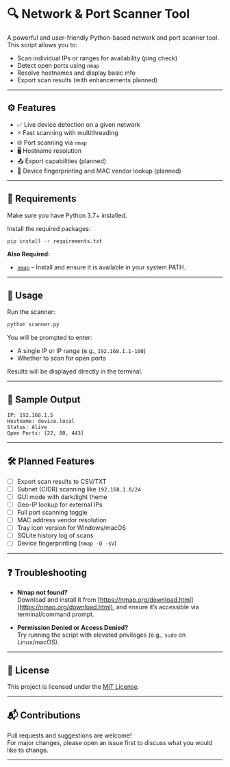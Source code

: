 # 🔍 Network & Port Scanner Tool

A powerful and user-friendly Python-based network and port scanner tool. This script allows you to:

- Scan individual IPs or ranges for availability (ping check)
- Detect open ports using `nmap`
- Resolve hostnames and display basic info
- Export scan results (with enhancements planned)

---

## ⚙️ Features

- ✅ Live device detection on a given network  
- ⚡ Fast scanning with multithreading  
- 🌐 Port scanning via `nmap`  
- 🖥️ Hostname resolution  
- 📤 Export capabilities (planned)  
- 🧠 Device fingerprinting and MAC vendor lookup (planned)  

---

## 🧩 Requirements

Make sure you have Python 3.7+ installed.

Install the required packages:

```bash
pip install -r requirements.txt
```

**Also Required:**

- [`nmap`](https://nmap.org/download.html) – Install and ensure it is available in your system PATH.

---

## 🚀 Usage

Run the scanner:

```bash
python scanner.py
```

You will be prompted to enter:

- A single IP or IP range (e.g., `192.168.1.1-100`)
- Whether to scan for open ports

Results will be displayed directly in the terminal.

---

## 🧪 Sample Output

```
IP: 192.168.1.5
Hostname: device.local
Status: Alive
Open Ports: [22, 80, 443]
```

---

## 🛠️ Planned Features

- [ ] Export scan results to CSV/TXT  
- [ ] Subnet (CIDR) scanning like `192.168.1.0/24`  
- [ ] GUI mode with dark/light theme  
- [ ] Geo-IP lookup for external IPs  
- [ ] Full port scanning toggle  
- [ ] MAC address vendor resolution  
- [ ] Tray icon version for Windows/macOS  
- [ ] SQLite history log of scans  
- [ ] Device fingerprinting (`nmap -O -sV`)  

---

## ❓ Troubleshooting

- **Nmap not found?**  
  Download and install it from [https://nmap.org/download.html](https://nmap.org/download.html), and ensure it’s accessible via terminal/command prompt.

- **Permission Denied or Access Denied?**  
  Try running the script with elevated privileges (e.g., `sudo` on Linux/macOS).

---

## 📄 License

This project is licensed under the [MIT License](LICENSE).

---

## 📬 Contributions

Pull requests and suggestions are welcome!  
For major changes, please open an issue first to discuss what you would like to change.

---
